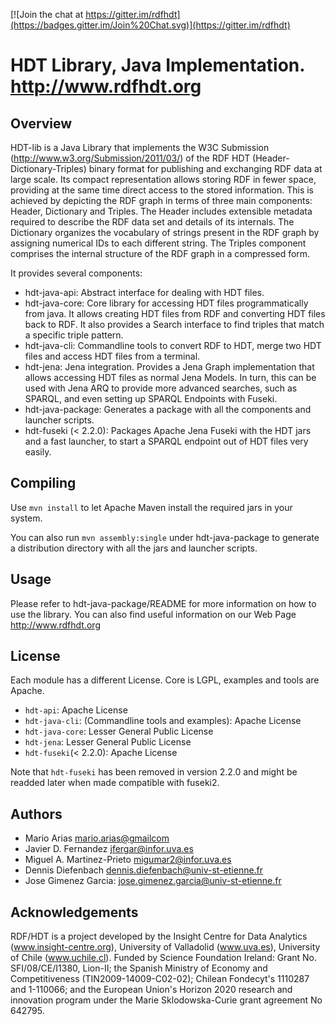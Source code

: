 [![Join the chat at https://gitter.im/rdfhdt](https://badges.gitter.im/Join%20Chat.svg)](https://gitter.im/rdfhdt)

# HDT Library, Java Implementation. http://www.rdfhdt.org

## Overview

HDT-lib is a Java Library that implements the W3C Submission (http://www.w3.org/Submission/2011/03/) of the RDF HDT (Header-Dictionary-Triples) binary format for publishing and exchanging RDF data at large scale. Its compact representation allows storing RDF in fewer space, providing at the same time direct access to the stored information. This is achieved by depicting the RDF graph in terms of three main components: Header, Dictionary and Triples. The Header includes extensible metadata required to describe the RDF data set and details of its internals. The Dictionary organizes the vocabulary of strings present in the RDF graph by assigning numerical IDs to each different string. The Triples component comprises the internal structure of the RDF graph in a compressed form.

It provides several components:
- hdt-java-api: Abstract interface for dealing with HDT files.
- hdt-java-core: Core library for accessing HDT files programmatically from java. It allows creating HDT files from RDF and converting HDT files back to RDF. It also provides a Search interface to find triples that match a specific triple pattern.
- hdt-java-cli: Commandline tools to convert RDF to HDT, merge two HDT files and access HDT files from a terminal.
- hdt-jena: Jena integration. Provides a Jena Graph implementation that allows accessing HDT files as normal Jena Models. In turn, this can be used with Jena ARQ to provide more advanced searches, such as SPARQL, and even setting up SPARQL Endpoints with Fuseki.
- hdt-java-package: Generates a package with all the components and launcher scripts.
- hdt-fuseki (< 2.2.0): Packages Apache Jena Fuseki with the HDT jars and a fast launcher, to start a SPARQL endpoint out of HDT files very easily.


## Compiling

Use `mvn install` to let Apache Maven install the required jars in your system.

You can also run `mvn assembly:single` under hdt-java-package to generate a distribution directory with all the jars and launcher scripts.


## Usage

Please refer to hdt-java-package/README for more information on how to use the library. You can also find useful information on our Web Page http://www.rdfhdt.org


## License

Each module has a different License. Core is LGPL, examples and tools are Apache.

* `hdt-api`: Apache License
* `hdt-java-cli`: (Commandline tools and examples): Apache License
* `hdt-java-core`: Lesser General Public License
* `hdt-jena`: Lesser General Public License
* `hdt-fuseki`(< 2.2.0): Apache License

Note that `hdt-fuseki` has been removed in version 2.2.0 and might be readded later when made compatible with fuseki2.


## Authors

* Mario Arias <mario.arias@gmailcom>
* Javier D. Fernandez <jfergar@infor.uva.es>
* Miguel A. Martinez-Prieto <migumar2@infor.uva.es>
* Dennis Diefenbach <dennis.diefenbach@univ-st-etienne.fr>
* Jose Gimenez Garcia: <jose.gimenez.garcia@univ-st-etienne.fr>

## Acknowledgements

RDF/HDT is a project developed by the Insight Centre for Data Analytics (www.insight-centre.org), University of Valladolid (www.uva.es), University of Chile (www.uchile.cl). Funded by Science Foundation Ireland: Grant No. SFI/08/CE/I1380, Lion-II; the Spanish Ministry of Economy and Competitiveness (TIN2009-14009-C02-02); Chilean Fondecyt's 1110287 and 1-110066; and the European Union's Horizon 2020 research and innovation program under the Marie Sklodowska-Curie grant agreement No 642795.
